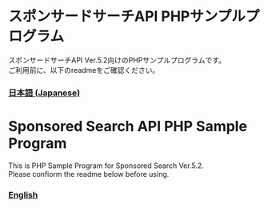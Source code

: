 # スポンサードサーチAPI PHPサンプルプログラム
スポンサードサーチAPI Ver.5.2向けのPHPサンプルプログラムです。<br>
ご利用前に、以下のreadmeをご確認ください。<br>
### [日本語 (Japanese)](./readme_JA.txt)


# Sponsored Search API PHP Sample Program
This is PHP Sample Program for Sponsored Search Ver.5.2.<br>
Please confiorm the readme below before using.
### [English](./readme_EN.txt)
